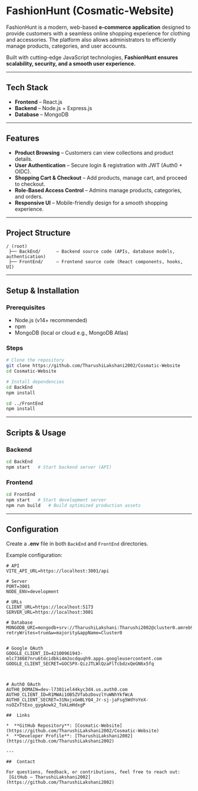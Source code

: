 # FashionHunt (Cosmatic-Website)

FashionHunt is a modern, web-based **e-commerce application** designed to provide customers with a seamless online shopping experience for clothing and accessories. The platform also allows administrators to efficiently manage products, categories, and user accounts.

Built with cutting-edge JavaScript technologies, **FashionHunt ensures scalability, security, and a smooth user experience.**

---

##  Tech Stack

* **Frontend** – React.js
* **Backend** – Node.js + Express.js
* **Database** – MongoDB

---

##  Features

* **Product Browsing** – Customers can view collections and product details.
* **User Authentication** – Secure login & registration with JWT (Auth0 + OIDC).
* **Shopping Cart & Checkout** – Add products, manage cart, and proceed to checkout.
* **Role-Based Access Control** – Admins manage products, categories, and orders.
* **Responsive UI** – Mobile-friendly design for a smooth shopping experience.

---

##  Project Structure

```
/ (root)
 ├── BackEnd/      – Backend source code (APIs, database models, authentication)
 ├── FrontEnd/     – Frontend source code (React components, hooks, UI)
```

---

##  Setup & Installation

###  Prerequisites

* Node.js (v14+ recommended)
* npm
* MongoDB (local or cloud e.g., MongoDB Atlas)

###  Steps

```bash
# Clone the repository
git clone https://github.com/TharushiLakshani2002/Cosmatic-Website
cd Cosmatic-Website

# Install dependencies
cd BackEnd
npm install

cd ../FrontEnd
npm install
```

---

##  Scripts & Usage

### Backend

```bash
cd BackEnd
npm start   # Start backend server (API)
```

### Frontend

```bash
cd FrontEnd
npm start   # Start development server
npm run build   # Build optimized production assets
```

---

##  Configuration

Create a **.env** file in both `BackEnd` and `FrontEnd` directories.

Example configuration:

```env
# API
VITE_API_URL=https://localhost:3001/api

# Server
PORT=3001
NODE_ENV=development

# URLs
CLIENT_URL=https://localhost:5173
SERVER_URL=https://localhost:3001

# Database
MONGODB_URI=mongodb+srv://TharushiLakshani:Tharushi2002@cluster0.amreb9q.mongodb.net/FashionHunt?retryWrites=true&w=majority&appName=Cluster0


# Google OAuth
GOOGLE_CLIENT_ID=42100961943-mlc738687nru6tdcidbki4m2ocdquqh9.apps.googleusercontent.com
GOOGLE_CLIENT_SECRET=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



# Auth0 OAuth
AUTH0_DOMAIN=dev-l7301iel44kyc3d4.us.auth0.com
AUTH0_CLIENT_ID=R1MWAi1OB5ZVfabzDovzlYuWNhYkfWcA
AUTH0_CLIENT_SECRET=31NxjxGmBLYQ4_Jr-sj-jaFsg5WdYoYeX-nsOZxTtExo_gygAowk2_TokLmHdxgP

##  Links

*  **GitHub Repository**: [Cosmatic-Website](https://github.com/TharushiLakshani2002/Cosmatic-Website)
*  **Developer Profile**: [TharushiLakshani2002](https://github.com/TharushiLakshani2002)

---

##  Contact

For questions, feedback, or contributions, feel free to reach out:
 [GitHub – TharushiLakshani2002](https://github.com/TharushiLakshani2002)

